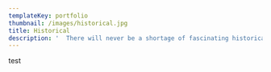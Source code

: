 ```yaml
---
templateKey: portfolio
thumbnail: /images/historical.jpg
title: Historical
description: '  There will never be a shortage of fascinating historical content.  Many of the   images here stem from my phenomenal relationship with Our State Magazine and   the exceptional array of topics they dream up.  Even within North Carolina’s   borders alone, history is a vast country to be explored.  As with most of my   work, all of the illustrations here are either oil, pastel, or digital. Scroll   down and take a stroll with me through the past.'
---
```

test
